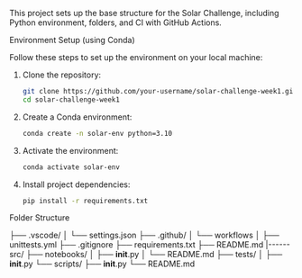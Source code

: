 
This project sets up the base structure for the Solar Challenge, including Python environment, folders, and CI with GitHub Actions.

Environment Setup (using Conda)

Follow these steps to set up the environment on your local machine:


1. Clone the repository:
   ```bash
   git clone https://github.com/your-username/solar-challenge-week1.git
   cd solar-challenge-week1

2. Create a Conda environment:
    ```bash
    conda create -n solar-env python=3.10
    ```

2. Activate the environment:
    ```bash
    conda activate solar-env
    ```

3. Install project dependencies:
    ```bash
    pip install -r requirements.txt
    ```

Folder Structure

├── .vscode/
│   └── settings.json
├── .github/
│   └── workflows
│       ├── unittests.yml
├── .gitignore
├── requirements.txt
├── README.md
 |------ src/
├── notebooks/
│   ├── __init__.py
│   └── README.md
├── tests/
│   ├── __init__.py
└── scripts/
    ├── __init__.py
    └── README.md
